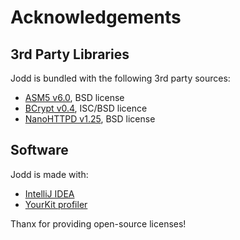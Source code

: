 # Acknowledgements

## 3rd Party Libraries
   
Jodd is bundled with the following 3rd party sources:

+ [ASM5 v6.0](http://asm.ow2.org), BSD license
+ [BCrypt v0.4](http://www.mindrot.org/projects/jBCrypt/), ISC/BSD licence
+ [NanoHTTPD v1.25](https://github.com/NanoHttpd/nanohttpd), BSD license 

## Software

Jodd is made with:

+ [IntelliJ IDEA](https://www.jetbrains.com/idea/)
+ [YourKit profiler](https://www.yourkit.com)

Thanx for providing open-source licenses!